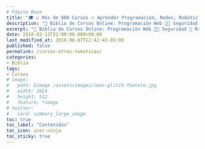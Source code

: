 ```yaml
---
# Página Base
title: "🎓 ▷ Más de 800 Cursos 🔥 Aprender Programación, Redes, Robótica, Seguridad"
description: "🚀 Biblia de Cursos Online: Programación Web 👩‍💻 Seguridad 🔐 Robótica 🤖 Redes 🕸 Criptomonedas 💰 Ofimática 💻 & Más ¡💥 100% GRATIS y en ESPAÑOL 💥!"
excerpt: "🚀 Biblia de Cursos Online: Programación Web 👩‍💻 Seguridad 🔐 Robótica 🤖 Redes 🕸 Criptomonedas 💰 Ofimática 💻 & Más ¡💥 100% GRATIS y en ESPAÑOL 💥!"
date: 2018-02-13T22:00:00.000+00:00
last_modified_at: 2018-08-07T12:42:42-05:00
published: false
permalink: /cursos-otras-tematicas/
categories:
- Biblia
tags:
- Cursos
# image: 
#   path: &image /assets/images/imac-glitch-feature.jpg
#   width: 1024
#   height: 512
#   feature: *image
# twitter:
#   card: summary_large_image
toc: true
toc_label: "Contenidos"
toc_icon: user-ninja
toc_sticky: true
---
```


